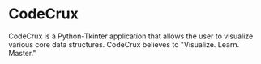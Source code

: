 # CodeCrux
CodeCrux is a Python-Tkinter application that allows the user to visualize various core data structures. CodeCrux believes to "Visualize. Learn. Master."